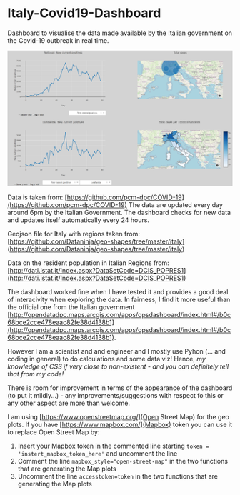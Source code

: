 # Italy-Covid19-Dashboard

Dashboard to visualise the data made available by the Italian government on the Covid-19 outbreak in real time.

![Dashboard screenshot](screenshot.PNG)

Data is taken from: [https://github.com/pcm-dpc/COVID-19](https://github.com/pcm-dpc/COVID-19)
The data are updated every day around 6pm by the Italian Government. The dashboard checks for new data and updates itself automatically every 24 hours.

Geojson file for Italy with regions taken from: [https://github.com/Dataninja/geo-shapes/tree/master/italy] (https://github.com/Dataninja/geo-shapes/tree/master/italy)

Data on the resident population in Italian Regions from: [http://dati.istat.it/Index.aspx?DataSetCode=DCIS_POPRES1](http://dati.istat.it/Index.aspx?DataSetCode=DCIS_POPRES1)

The dashboard worked fine when I have tested it and provides a good deal of interacivity when exploring the data. In fairness, I find it more useful than the official one from the Italian government [http://opendatadpc.maps.arcgis.com/apps/opsdashboard/index.html#/b0c68bce2cce478eaac82fe38d4138b1](http://opendatadpc.maps.arcgis.com/apps/opsdashboard/index.html#/b0c68bce2cce478eaac82fe38d4138b1). 

However I am a scientist and and engineer and I mostly use Pyhon (... and coding in general) to do calculations and some data viz! Hence, *my knowledge of CSS if very close to non-existent - and you can definitely tell that from my code!*

There is room for improvement in terms of the appearance of the dashboard (to put it mildly...) - any improvements/suggestions with respect fo this or any other aspect are more than welcome. 

I am using [https://www.openstreetmap.org/](Open Street Map) for the geo plots. If you have [https://www.mapbox.com/](Mapbox) token you can use it to replace Open Street Map by:
1. Insert your Mapbox token in the commented line starting `token = 'instert_mapbox_token_here'` and uncomment the line
2. Comment the line `mapbox_style="open-street-map"` in the two functions that are generating the Map plots
3. Uncomment the line `accesstoken=token` in the two functions that are generating the Map plots
